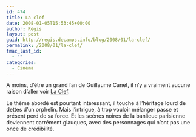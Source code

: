 ```yaml
---
id: 474
title: La clef
date: 2008-01-05T15:53:45+00:00
author: Régis
layout: post
guid: http://regis.decamps.info/blog/2008/01/la-clef/
permalink: /2008/01/la-clef/
tmac_last_id:
  - ""
categories:
  - Cinéma
---
```

A moins, d’être un grand fan de Guillaume Canet, il n’y a vraiment aucune raison d’aller voir [La Clef](http://www.allocine.fr/film/fichefilm_gen_cfilm=112349.html).

Le thème abordé est pourtant intéressant, il touche à l’héritage lourd de dettes d’un orphelin. Mais l’intrigue, à trop vouloir mélanger passe et présent perd de sa force. Et les scènes noires de la banlieue parisienne deviennent carrément glauques, avec des personnages qui n’ont pas une once de crédibilité.

